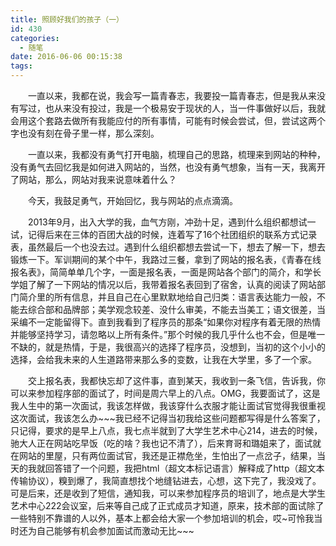 ```yaml
---
title: 照顾好我们的孩子（一）
id: 430
categories:
  - 随笔
date: 2016-06-06 00:15:38
tags:
---
```


&emsp;&emsp;一直以来，我都在说，我会写一篇青春志，我要投一篇青春志，但是我从来没有写过，也从来没有投过，我是一个极易安于现状的人，当一件事做好以后，我就会用这个套路去做所有我能应付的所有事情，可能有时候会尝试，但，尝试这两个字也没有刻在骨子里一样，那么深刻。

<!--more-->
&emsp;&emsp;一直以来，我都没有勇气打开电脑，梳理自己的思路，梳理来到网站的种种，没有勇气去回忆我是如何进入网站的，当然，也没有勇气想象，当有一天，我离开了网站，那么，网站对我来说意味着什么？

&emsp;&emsp;今天，我鼓足勇气，开始回忆，我与网站的点点滴滴。

&emsp;&emsp;2013年9月，出入大学的我，血气方刚，冲劲十足，遇到什么组织都想试一试，记得后来在三体的百团大战的时候，连着写了16个社团组织的联系方式记录表，虽然最后一个也没去过。遇到什么组织都想去尝试一下，想去了解一下，想去锻炼一下。军训期间的某个中午，我路过三餐，拿到了网站的报名表，《青春在线报名表》，简简单单几个字，一面是报名表，一面是网站各个部门的简介，和学长学姐了解了一下网站的情况以后，我带着报名表回到了宿舍，认真的阅读了网站部门简介里的所有信息，并且自己在心里默默地给自己归类：语言表达能力一般，不能去综合部和品牌部；美学观念较差、没什么审美，不能去当美工；语文很差，当采编不一定能留得下。直到我看到了程序员的那条“如果你对程序有着无限的热情并能够坚持学习，请忽略以上所有条件。”那个时候的我几乎什么也不会，但是唯一不缺的，就是热情，于是，我很高兴的选择了程序员，没想到，当初的这个小小的选择，会给我未来的人生道路带来那么多的变数，让我在大学里，多了一个家。

&emsp;&emsp;交上报名表，我都快忘却了这件事，直到某天，我收到一条飞信，告诉我，你可以来参加程序部的面试了，时间是周六早上的八点。OMG，我要面试了，这是我人生中的第一次面试，我该怎样做，我该穿什么衣服才能让面试官觉得我很重视这次面试，我该怎么办\~\~\~我已经不记得当初我给这些问题都写得是什么答案了，只记得，要求的是早上八点，我七点半就到了大学生艺术中心214，进去的时候，驰大人正在网站吃早饭（吃的啥？我也记不清了），后来育哥和璐姐来了，面试就在网站的里屋，只有两位面试官，我还是正襟危坐，生怕出了一点岔子，结果，当天的我就回答错了一个问题，我把html（超文本标记语言）解释成了http（超文本传输协议），糗到爆了，我简直想找个地缝钻进去，心想，这下完了，我没戏了。可是后来，还是收到了短信，通知我，可以来参加程序员的培训了，地点是大学生艺术中心222会议室，后来等自己成了正式成员才知道，原来，技术部的面试除了一些特别不靠谱的人以外，基本上都会给大家一个参加培训的机会，哎~可怜我当时还为自己能够有机会参加面试而激动无比\~\~\~